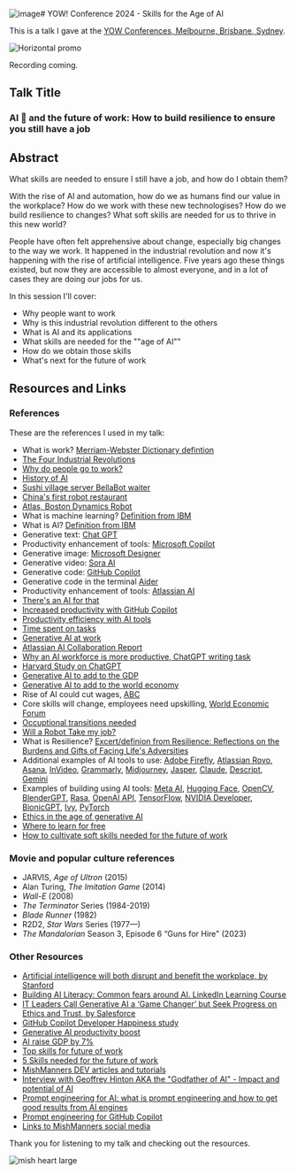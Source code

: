 ![image](https://github.com/user-attachments/assets/92cf3f73-4254-49d9-a26a-1221fa558f2f)# YOW! Conference 2024 - Skills for the Age of AI

This is a talk I gave at the [YOW Conferences, Melbourne, Brisbane, Sydney](https://yowcon.com/melbourne-2024/speakers/3650/michelle-mishmanners-duke).

![Horizontal promo](https://github.com/user-attachments/assets/a3e68037-4592-49b6-b873-1040e2f5cbaa)

Recording coming.

## Talk Title

### AI 🤖 and the future of work: How to build resilience to ensure you still have a job

## Abstract

What skills are needed to ensure I still have a job, and how do I obtain them?

With the rise of AI and automation, how do we as humans find our value in the workplace? How do we work with these new technologises? How do we build resilience to changes? What soft skills are needed for us to thrive in this new world?

People have often felt apprehensive about change, especially big changes to the way we work. It happened in the industrial revolution and now it's happening with the rise of artificial intelligence. Five years ago these things existed, but now they are accessible to almost everyone, and in a lot of cases they are doing our jobs for us.

In this session I'll cover:

- Why people want to work
- Why is this industrial revolution different to the others
- What is AI and its applications
- What skills are needed for the ""age of AI""
- How do we obtain those skills
- What's next for the future of work

## Resources and Links

### References

These are the references I used in my talk:

- What is work? [Merriam-Webster Dictionary defintion](https://www.merriam-webster.com/dictionary/work)
- [The Four Industrial Revolutions](https://ied.eu/project-updates/the-4-industrial-revolutions/)
- [Why do people go to work?](https://www.engageemployee.com/blog/top-20-reasons-we-go-to-work)
- [History of AI](https://www.tableau.com/data-insights/ai/history)
- [Sushi village server BellaBot waiter](https://www.youtube.com/watch?v=jCCSYtmPtag&ab_channel=OttawaCitizen)
- [China's first robot restaurant](https://www.youtube.com/watch?v=kXIV0LVQx6E&ab_channel=CarrosShow)
- [Atlas, Boston Dynamics Robot](https://www.youtube.com/watch?v=F_7IPm7f1vI&ab_channel=BostonDynamics)
- What is machine learning? [Definition from IBM](https://www.javatpoint.com/types-of-machine-learning)
- What is AI? [Definition from IBM](https://www.ibm.com/cloud/learn/what-is-artificial-intelligence)
- Generative text: [Chat GPT](https://chat-gpt.org/)
- Productivity enhancement of tools: [Microsoft Copilot](https://blogs.microsoft.com/blog/2023/03/16/introducing-microsoft-365-copilot-your-copilot-for-work/)
- Generative image: [Microsoft Designer](https://designer.microsoft.com/)
- Generative video: [Sora AI](https://openai.com/index/sora/)
- Generative code: [GitHub Copilot](https://copilot.github.com/)
- Generative code in the terminal [Aider](https://github.com/Aider-AI/aider)
- Productivity enhancement of tools: [Atlassian AI](https://www.atlassian.com/platform/artificial-intelligence)
- [There's an AI for that](https://theresanaiforthat.com/)
- [Increased productivity with GitHub Copilot](https://github.blog/news-insights/research/research-quantifying-github-copilots-impact-on-code-quality/)
- [Productivity efficiency with AI tools](https://newsletter.pragmaticengineer.com/p/ai-coding-tools)
- [Time spent on tasks](https://www.nngroup.com/articles/chatgpt-productivity/)
- [Generative AI at work](https://www.microsoft.com/en-us/worklab/work-trend-index/copilots-earliest-users-teach-us-about-generative-ai-at-work)
- [Atlassian AI Collaboration Report](https://www.atlassian.com/blog/productivity/ai-collaboration-report)
- [Why an AI workforce is more productive, ChatGPT writing task](https://www.forbes.com/sites/brentdykes/2023/04/12/generative-ai-why-an-ai-enabled-workforce-is-a-productivity-game-changer/)
- [Harvard Study on ChatGPT](https://www.mi-3.com.au/20-09-2023/harvard-business-school-study-bcg-finds-knowledge-workers-using-chat-gpt-outperform)
- [Generative AI to add to the GDP](https://www.mckinsey.com/capabilities/mckinsey-digital/our-insights/the-economic-potential-of-generative-ai-the-next-productivity-frontier#key-insights)
- [Generative AI to add to the world economy](https://www.pwc.com/gx/en/issues/artificial-intelligence/publications/artificial-intelligence-study.html)
- Rise of AI could cut wages, [ABC](https://www.abc.net.au/news/2024-03-13/ai-jobs-linkedin-artificial-intelligence-worker-future/103570268)
- Core skills will change, employees need upskilling, [World Economic Forum](https://www.weforum.org/publications/the-future-of-jobs-report-2023/in-full/executive-summary/)
- [Occuptional transitions needed](https://www.mckinsey.com/mgi/our-research/generative-ai-and-the-future-of-work-in-America)
- [Will a Robot Take my job?](https://willrobotstakemyjob.com)
- What is Resilience? [Excert/definion from Resilience: Reflections on the Burdens and Gifts of Facing Life's Adversities](https://www.goodreads.com/author/quotes/6439373.Elizabeth_Edwards)
- Additional examples of AI tools to use: [Adobe Firefly](https://www.adobe.com/products/firefly.html), [Atlassian Rovo](https://www.atlassian.com/software/rovo), [Asana](https://asana.com/), [InVideo](https://ai.invideo.io/), [Grammarly](https://www.grammarly.com/), [Midjourney](https://www.midjourney.com/), [Jasper](https://www.jasper.ai/), [Claude](https://claude.ai/), [Descript](https://www.descript.com/), [Gemini](https://gemini.google.com/)
- Examples of building using AI tools: [Meta AI](https://ai.meta.com/resources/models-and-libraries/), [Hugging Face](https://huggingface.co/), [OpenCV](https://opencv.org/), [BlenderGPT](https://github.com/gd3kr/BlenderGPT), [Rasa](https://rasa.com/), [OpenAI API](https://openai.com/product), [TensorFlow](https://www.tensorflow.org/), [NVIDIA Developer](https://developer.nvidia.com/deep-learning), [BionicGPT](https://github.com/bionic-gpt/bionic-gpt), [Ivy](https://github.com/ivy-llc/ivy), [PyTorch](https://pytorch.org/features/)
- [Ethics in the age of generative AI](https://www.linkedin.com/learning/ethics-in-the-age-of-generative-ai/generative-ai-and-ethics-the-urgency-of-now)
- [Where to learn for free](https://github.com/mishmanners/Free-Learning-Content)
- [How to cultivate soft skills needed for the future of work](https://dev.to/mishmanners/5-tips-to-future-proof-your-career-how-to-outsmart-automation-62h)

### Movie and popular culture references

- JARVIS, _Age of Ultron_ (2015)
- Alan Turing, _The Imitation Game_ (2014)
- _Wall-E_ (2008)
- _The Terminator_ Series (1984-2019)
- _Blade Runner_ (1982)
- R2D2, _Star Wars_ Series (1977—)
- _The Mandalorian_ Season 3, Episode 6 “Guns for Hire" (2023)


### Other Resources

- [Artificial intelligence will both disrupt and benefit the workplace, by Stanford](https://news.stanford.edu/2018/05/17/artificial-intelligence-workplace/)
- [Building AI Literacy: Common fears around AI. LinkedIn Learning Course](https://www.linkedin.com/learning/build-ai-literacy-in-your-organization-as-a-business-leader/dispelling-common-ai-fears)
- [IT Leaders Call Generative AI a ‘Game Changer’ but Seek Progress on Ethics and Trust, by Salesforce](https://www.salesforce.com/news/stories/generative-ai-research/)
- [GitHub Copilot Developer Happiness study](https://github.blog/2022-09-07-research-quantifying-github-copilots-impact-on-developer-productivity-and-happiness/)
- [Generative AI productivity boost](https://www.forbes.com/sites/brentdykes/2023/04/12/generative-ai-why-an-ai-enabled-workforce-is-a-productivity-game-changer)
- [AI raise GDP by 7%](https://www.goldmansachs.com/intelligence/pages/generative-ai-could-raise-global-gdp-by-7-percent.html)
- [Top skills for future of work](https://learning.linkedin.com/blog/top-skills/the-skills-companies-need-most-in-2020and-how-to-learn-them)
- [5 Skills needed for the future of work](https://dev.to/mishmanners/dont-let-the-robots-take-your-job-top-5-skills-needed-to-stay-employed-85e)
- [MishManners DEV articles and tutorials](https://dev.to/mishmanners)
- [Interview with Geoffrey Hinton AKA the "Godfather of AI" - Impact and potential of AI](https://youtu.be/qpoRO378qRY)
- [Prompt engineering for AI: what is prompt engineering and how to get good results from AI engines](https://dev.to/github/prompt-engineering-for-ai-what-is-prompt-engineering-and-how-to-get-good-results-from-ai-engines-5ch6)
- [Prompt engineering for GitHub Copilot](https://dev.to/github/a-beginners-guide-to-prompt-engineering-with-github-copilot-3ibp)
- [Links to MishManners social media](https://mishmanners.info)

Thank you for listening to my talk and checking out the resources.

![mish heart large](https://user-images.githubusercontent.com/36594527/195619762-82827b2e-bfdd-49b6-b8df-5b9e15f4f044.png)
